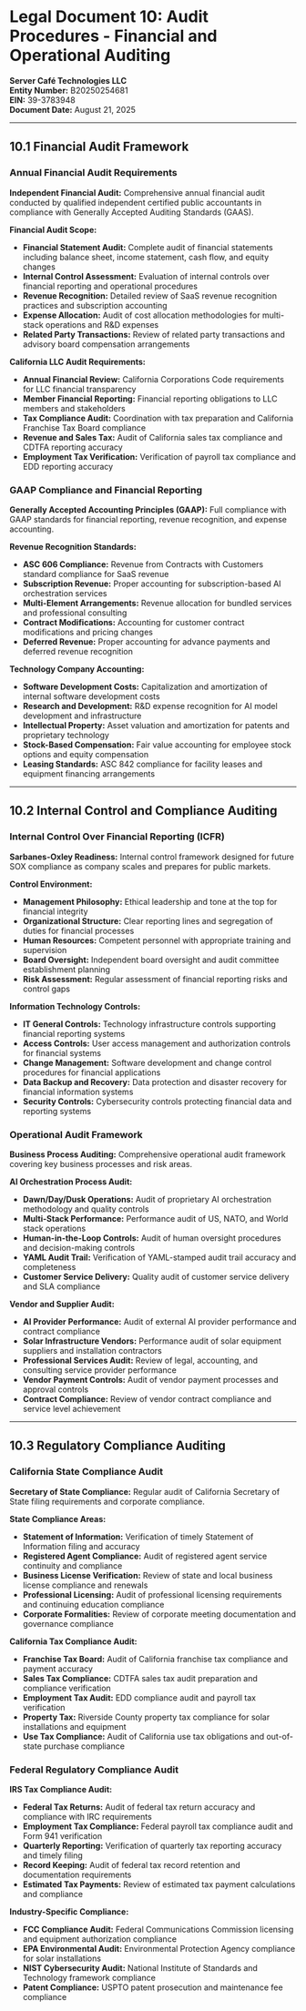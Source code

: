 # Legal Document 10: Audit Procedures - Financial and Operational Auditing

**Server Café Technologies LLC**  
**Entity Number:** B20250254681  
**EIN:** 39-3783948  
**Document Date:** August 21, 2025  

---

## **10.1 Financial Audit Framework**

### **Annual Financial Audit Requirements**

**Independent Financial Audit:**
Comprehensive annual financial audit conducted by qualified independent certified public accountants in compliance with Generally Accepted Auditing Standards (GAAS).

**Financial Audit Scope:**
- **Financial Statement Audit:** Complete audit of financial statements including balance sheet, income statement, cash flow, and equity changes
- **Internal Control Assessment:** Evaluation of internal controls over financial reporting and operational procedures
- **Revenue Recognition:** Detailed review of SaaS revenue recognition practices and subscription accounting
- **Expense Allocation:** Audit of cost allocation methodologies for multi-stack operations and R&D expenses
- **Related Party Transactions:** Review of related party transactions and advisory board compensation arrangements

**California LLC Audit Requirements:**
- **Annual Financial Review:** California Corporations Code requirements for LLC financial transparency
- **Member Financial Reporting:** Financial reporting obligations to LLC members and stakeholders
- **Tax Compliance Audit:** Coordination with tax preparation and California Franchise Tax Board compliance
- **Revenue and Sales Tax:** Audit of California sales tax compliance and CDTFA reporting accuracy
- **Employment Tax Verification:** Verification of payroll tax compliance and EDD reporting accuracy

### **GAAP Compliance and Financial Reporting**

**Generally Accepted Accounting Principles (GAAP):**
Full compliance with GAAP standards for financial reporting, revenue recognition, and expense accounting.

**Revenue Recognition Standards:**
- **ASC 606 Compliance:** Revenue from Contracts with Customers standard compliance for SaaS revenue
- **Subscription Revenue:** Proper accounting for subscription-based AI orchestration services
- **Multi-Element Arrangements:** Revenue allocation for bundled services and professional consulting
- **Contract Modifications:** Accounting for customer contract modifications and pricing changes
- **Deferred Revenue:** Proper accounting for advance payments and deferred revenue recognition

**Technology Company Accounting:**
- **Software Development Costs:** Capitalization and amortization of internal software development costs
- **Research and Development:** R&D expense recognition for AI model development and infrastructure
- **Intellectual Property:** Asset valuation and amortization for patents and proprietary technology
- **Stock-Based Compensation:** Fair value accounting for employee stock options and equity compensation
- **Leasing Standards:** ASC 842 compliance for facility leases and equipment financing arrangements

---

## **10.2 Internal Control and Compliance Auditing**

### **Internal Control Over Financial Reporting (ICFR)**

**Sarbanes-Oxley Readiness:**
Internal control framework designed for future SOX compliance as company scales and prepares for public markets.

**Control Environment:**
- **Management Philosophy:** Ethical leadership and tone at the top for financial integrity
- **Organizational Structure:** Clear reporting lines and segregation of duties for financial processes
- **Human Resources:** Competent personnel with appropriate training and supervision
- **Board Oversight:** Independent board oversight and audit committee establishment planning
- **Risk Assessment:** Regular assessment of financial reporting risks and control gaps

**Information Technology Controls:**
- **IT General Controls:** Technology infrastructure controls supporting financial reporting systems
- **Access Controls:** User access management and authorization controls for financial systems
- **Change Management:** Software development and change control procedures for financial applications
- **Data Backup and Recovery:** Data protection and disaster recovery for financial information systems
- **Security Controls:** Cybersecurity controls protecting financial data and reporting systems

### **Operational Audit Framework**

**Business Process Auditing:**
Comprehensive operational audit framework covering key business processes and risk areas.

**AI Orchestration Process Audit:**
- **Dawn/Day/Dusk Operations:** Audit of proprietary AI orchestration methodology and quality controls
- **Multi-Stack Performance:** Performance audit of US, NATO, and World stack operations
- **Human-in-the-Loop Controls:** Audit of human oversight procedures and decision-making controls
- **YAML Audit Trail:** Verification of YAML-stamped audit trail accuracy and completeness
- **Customer Service Delivery:** Quality audit of customer service delivery and SLA compliance

**Vendor and Supplier Audit:**
- **AI Provider Performance:** Audit of external AI provider performance and contract compliance
- **Solar Infrastructure Vendors:** Performance audit of solar equipment suppliers and installation contractors
- **Professional Services Audit:** Review of legal, accounting, and consulting service provider performance
- **Vendor Payment Controls:** Audit of vendor payment processes and approval controls
- **Contract Compliance:** Review of vendor contract compliance and service level achievement

---

## **10.3 Regulatory Compliance Auditing**

### **California State Compliance Audit**

**Secretary of State Compliance:**
Regular audit of California Secretary of State filing requirements and corporate compliance.

**State Compliance Areas:**
- **Statement of Information:** Verification of timely Statement of Information filing and accuracy
- **Registered Agent Compliance:** Audit of registered agent service continuity and compliance
- **Business License Verification:** Review of state and local business license compliance and renewals
- **Professional Licensing:** Audit of professional licensing requirements and continuing education compliance
- **Corporate Formalities:** Review of corporate meeting documentation and governance compliance

**California Tax Compliance Audit:**
- **Franchise Tax Board:** Audit of California franchise tax compliance and payment accuracy
- **Sales Tax Compliance:** CDTFA sales tax audit preparation and compliance verification
- **Employment Tax Audit:** EDD compliance audit and payroll tax verification
- **Property Tax:** Riverside County property tax compliance for solar installations and equipment
- **Use Tax Compliance:** Audit of California use tax obligations and out-of-state purchase compliance

### **Federal Regulatory Compliance Audit**

**IRS Tax Compliance Audit:**
- **Federal Tax Returns:** Audit of federal tax return accuracy and compliance with IRC requirements
- **Employment Tax Compliance:** Federal payroll tax compliance audit and Form 941 verification
- **Quarterly Reporting:** Verification of quarterly tax reporting accuracy and timely filing
- **Record Keeping:** Audit of federal tax record retention and documentation requirements
- **Estimated Tax Payments:** Review of estimated tax payment calculations and compliance

**Industry-Specific Compliance:**
- **FCC Compliance Audit:** Federal Communications Commission licensing and equipment authorization compliance
- **EPA Environmental Audit:** Environmental Protection Agency compliance for solar installations
- **NIST Cybersecurity Audit:** National Institute of Standards and Technology framework compliance
- **Patent Compliance:** USPTO patent prosecution and maintenance fee compliance

